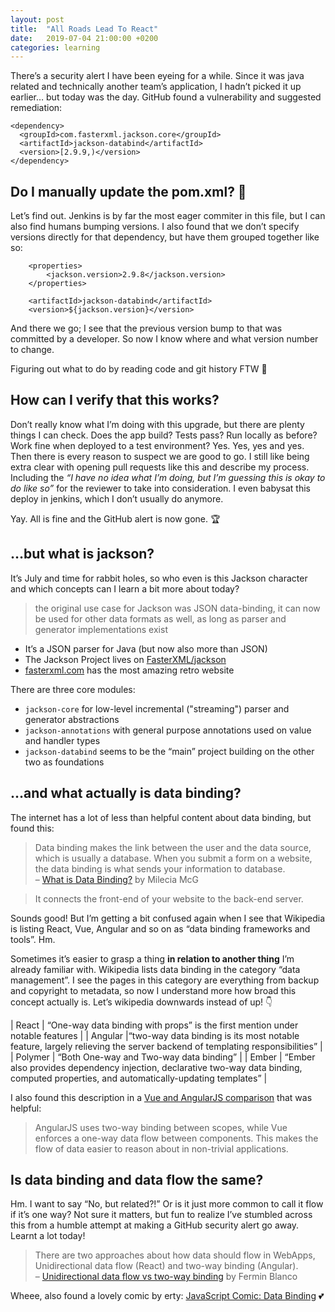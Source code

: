 ```yaml
---
layout: post
title:  "All Roads Lead To React"
date:   2019-07-04 21:00:00 +0200
categories: learning
---
```


There’s a security alert I have been eyeing for a while. Since it was java related and technically another team’s application, I hadn’t picked it up earlier… but today was the day. GitHub found a vulnerability and suggested remediation:

```
<dependency>
  <groupId>com.fasterxml.jackson.core</groupId>
  <artifactId>jackson-databind</artifactId>
  <version>[2.9.9,)</version>
</dependency>
```

## Do I manually update the pom.xml? 🤔

Let’s find out. Jenkins is by far the most eager commiter in this file, but I can also find humans bumping versions. I also found that we don’t specify versions directly for that dependency, but have them grouped together like so:

```
    <properties>
        <jackson.version>2.9.8</jackson.version>
    </properties>
```
```
    <artifactId>jackson-databind</artifactId>
    <version>${jackson.version}</version>
```

And there we go; I see that the previous version bump to that was committed by a developer. So now I know where and what version number to change.

Figuring out what to do by reading code and git history FTW 💪

## How can I verify that this works?

Don’t really know what I’m doing with this upgrade, but there are plenty things I can check. Does the app build? Tests pass? Run locally as before? Work fine when deployed to a test environment? Yes. Yes, yes and yes. Then there is every reason to suspect we are good to go. I still like being extra clear with opening pull requests like this and describe my process. Including the _“I have no idea what I’m doing, but I’m guessing this is okay to do like so”_ for the reviewer to take into consideration. I even babysat this deploy in jenkins, which I don’t usually do anymore.

Yay. All is fine and the GitHub alert is now gone. 🏆

## …but what is jackson?

It’s July and time for rabbit holes, so who even is this Jackson character and which concepts can I learn a bit more about today?

> the original use case for Jackson was JSON data-binding, it can now be used for other data formats as well, as long as parser and generator implementations exist

* It’s a JSON parser for Java (but now also more than JSON)
* The Jackson Project lives on [FasterXML/jackson](https://github.com/FasterXML/jackson)
* [fasterxml.com](http://fasterxml.com/) has the most amazing retro website

There are three core modules:

* `jackson-core` for low-level incremental ("streaming") parser and generator abstractions
* `jackson-annotations` with general purpose annotations used on value and handler types
* `jackson-databind` seems to be the “main” project building on the other two as foundations

## …and what actually is data binding?

The internet has a lot of less than helpful content about data binding, but found this:

> Data binding makes the link between the user and the data source, which is usually a database. When you submit a form on a website, the data binding is what sends your information to database. <br>– [What is Data Binding?](https://dev.to/flippedcoding/what-is-data-binding-ghn) by Milecia McG

> It connects the front-end of your website to the back-end server.

Sounds good! But I’m getting a bit confused again when I see that Wikipedia is listing React, Vue, Angular and so on as “data binding frameworks and tools”. Hm.

Sometimes it’s easier to grasp a thing **in relation to another thing** I’m already familiar with. Wikipedia lists data binding in the category “data management”. I see the pages in this category are everything from backup and copyright to metadata, so now I understand more how broad this concept actually is. Let’s wikipedia downwards instead of up! 👇

| React | “One-way data binding with props” is the first mention under notable features |
| Angular |“two-way data binding is its most notable feature, largely relieving the server backend of templating responsibilities” |
| Polymer | “Both One-way and Two-way data binding” |
| Ember | “Ember also provides dependency injection, declarative two-way data binding, computed properties, and automatically-updating templates” |

I also found this description in a [Vue and AngularJS comparison](https://vuejs.org/v2/guide/comparison.html#Data-binding) that was helpful:

> AngularJS uses two-way binding between scopes, while Vue enforces a one-way data flow between components. This makes the flow of data easier to reason about in non-trivial applications.

## Is data binding and data flow the same?

Hm. I want to say “No, but related?!” Or is it just more common to call it flow if it’s one way? Not sure it matters, but fun to realize I’ve stumbled across this from a humble attempt at making a GitHub security alert go away. Learnt a lot today!

> There are two approaches about how data should flow in WebApps, Unidirectional data flow (React) and two-way binding (Angular). <br>–&nbsp;[Unidirectional data flow vs two-way binding](https://medium.com/@luillyfe/unidirectional-data-flow-vs-two-way-binding-e34f1f08677) by Fermin Blanco

Wheee, also found a lovely comic by erty: [JavaScript Comic: Data Binding](https://erty.me/comics/js-comics/6) 💕  
